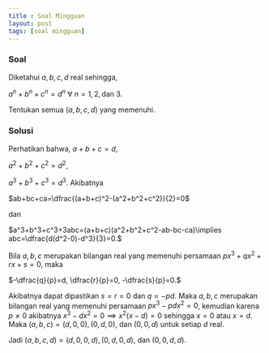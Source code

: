 ```yaml
---
title : Soal Mingguan
layout: post
tags: [soal mingguan]
---
```


### Soal
Diketahui $a, b, c, d$ real sehingga,

$a^n+b^n+c^n=d^n\ \forall\ n=1, 2,\text{dan}\ 3.$

Tentukan semua $(a, b, c, d)$ yang memenuhi.
### Solusi
Perhatikan bahwa,
$a+b+c=d,$

$a^2+b^2+c^2=d^2,$

$a^3+b^3+c^3=d^3.$
Akibatnya

$ab+bc+ca=\dfrac{(a+b+c)^2-(a^2+b^2+c^2)}{2}=0$

dan

$a^3+b^3+c^3+3abc=(a+b+c)(a^2+b^2+c^2-ab-bc-ca)\implies	abc=\dfrac{d(d^2-0)-d^3}{3}=0.$

Bila $a, b, c$ merupakan bilangan real yang memenuhi persamaan $px^3+qx^2+rx+s=0$, maka

$-\dfrac{q}{p}=d,	\dfrac{r}{p}=0, -\dfrac{s}{p}=0.$

Akibatnya dapat dipastikan $s=r=0$ dan $q=-pd$. Maka $a, b, c$ merupakan bilangan real yang memenuhi persamaan $px^3-pdx^2=0$, kemudian karena $p\ne0$ akibatnya $x^3-dx^2=0\implies x^2(x-d)=0$ sehingga $x=0$ atau $x=d$. Maka $(a, b, c)=(d, 0, 0), (0, d, 0),$ dan $(0, 0, d)$ untuk setiap $d$ real.
		
Jadi $(a, b, c, d)=(d, 0, 0, d), (0, d, 0, d),$ dan $(0, 0, d, d)$.
